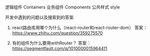 逻辑组件 Containers
业务组件 Components
公共样式 style


开发中遇到的问题以及搜索到的答案

1. react路由库用哪个为什么（react-router和react-router-dom）
答案：https://www.zhihu.com/question/359275570

2. 有的组件为什么要用withRouter？
答案：https://segmentfault.com/q/1010000015964411